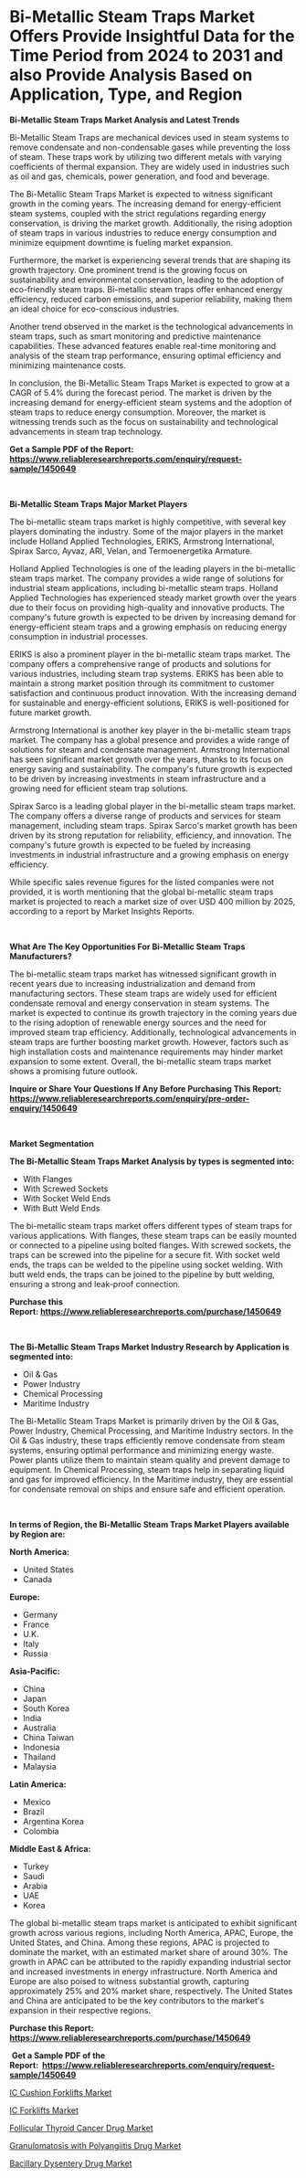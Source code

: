 <p><h1>Bi-Metallic Steam Traps Market Offers Provide Insightful Data for the Time Period from 2024 to 2031 and also Provide Analysis Based on Application, Type, and Region</h1></p><p><strong>Bi-Metallic Steam Traps Market Analysis and Latest Trends</strong></p>
<p><p>Bi-Metallic Steam Traps are mechanical devices used in steam systems to remove condensate and non-condensable gases while preventing the loss of steam. These traps work by utilizing two different metals with varying coefficients of thermal expansion. They are widely used in industries such as oil and gas, chemicals, power generation, and food and beverage.</p><p>The Bi-Metallic Steam Traps Market is expected to witness significant growth in the coming years. The increasing demand for energy-efficient steam systems, coupled with the strict regulations regarding energy conservation, is driving the market growth. Additionally, the rising adoption of steam traps in various industries to reduce energy consumption and minimize equipment downtime is fueling market expansion.</p><p>Furthermore, the market is experiencing several trends that are shaping its growth trajectory. One prominent trend is the growing focus on sustainability and environmental conservation, leading to the adoption of eco-friendly steam traps. Bi-metallic steam traps offer enhanced energy efficiency, reduced carbon emissions, and superior reliability, making them an ideal choice for eco-conscious industries.</p><p>Another trend observed in the market is the technological advancements in steam traps, such as smart monitoring and predictive maintenance capabilities. These advanced features enable real-time monitoring and analysis of the steam trap performance, ensuring optimal efficiency and minimizing maintenance costs.</p><p>In conclusion, the Bi-Metallic Steam Traps Market is expected to grow at a CAGR of 5.4% during the forecast period. The market is driven by the increasing demand for energy-efficient steam systems and the adoption of steam traps to reduce energy consumption. Moreover, the market is witnessing trends such as the focus on sustainability and technological advancements in steam trap technology.</p></p>
<p><strong>Get a Sample PDF of the Report:&nbsp; <a href="https://www.reliableresearchreports.com/enquiry/request-sample/1450649">https://www.reliableresearchreports.com/enquiry/request-sample/1450649</a></strong></p>
<p>&nbsp;</p>
<p><strong>Bi-Metallic Steam Traps Major Market Players</strong></p>
<p><p>The bi-metallic steam traps market is highly competitive, with several key players dominating the industry. Some of the major players in the market include Holland Applied Technologies, ERIKS, Armstrong International, Spirax Sarco, Ayvaz, ARI, Velan, and Termoenergetika Armature.</p><p>Holland Applied Technologies is one of the leading players in the bi-metallic steam traps market. The company provides a wide range of solutions for industrial steam applications, including bi-metallic steam traps. Holland Applied Technologies has experienced steady market growth over the years due to their focus on providing high-quality and innovative products. The company's future growth is expected to be driven by increasing demand for energy-efficient steam traps and a growing emphasis on reducing energy consumption in industrial processes.</p><p>ERIKS is also a prominent player in the bi-metallic steam traps market. The company offers a comprehensive range of products and solutions for various industries, including steam trap systems. ERIKS has been able to maintain a strong market position through its commitment to customer satisfaction and continuous product innovation. With the increasing demand for sustainable and energy-efficient solutions, ERIKS is well-positioned for future market growth.</p><p>Armstrong International is another key player in the bi-metallic steam traps market. The company has a global presence and provides a wide range of solutions for steam and condensate management. Armstrong International has seen significant market growth over the years, thanks to its focus on energy saving and sustainability. The company's future growth is expected to be driven by increasing investments in steam infrastructure and a growing need for efficient steam trap solutions.</p><p>Spirax Sarco is a leading global player in the bi-metallic steam traps market. The company offers a diverse range of products and services for steam management, including steam traps. Spirax Sarco's market growth has been driven by its strong reputation for reliability, efficiency, and innovation. The company's future growth is expected to be fueled by increasing investments in industrial infrastructure and a growing emphasis on energy efficiency.</p><p>While specific sales revenue figures for the listed companies were not provided, it is worth mentioning that the global bi-metallic steam traps market is projected to reach a market size of over USD 400 million by 2025, according to a report by Market Insights Reports.</p></p>
<p>&nbsp;</p>
<p><strong>What Are The Key Opportunities For Bi-Metallic Steam Traps Manufacturers?</strong></p>
<p><p>The bi-metallic steam traps market has witnessed significant growth in recent years due to increasing industrialization and demand from manufacturing sectors. These steam traps are widely used for efficient condensate removal and energy conservation in steam systems. The market is expected to continue its growth trajectory in the coming years due to the rising adoption of renewable energy sources and the need for improved steam trap efficiency. Additionally, technological advancements in steam traps are further boosting market growth. However, factors such as high installation costs and maintenance requirements may hinder market expansion to some extent. Overall, the bi-metallic steam traps market shows a promising future outlook.</p></p>
<p><strong>Inquire or Share Your Questions If Any Before Purchasing This Report: <a href="https://www.reliableresearchreports.com/enquiry/pre-order-enquiry/1450649">https://www.reliableresearchreports.com/enquiry/pre-order-enquiry/1450649</a></strong></p>
<p>&nbsp;</p>
<p><strong>Market Segmentation</strong></p>
<p><strong>The Bi-Metallic Steam Traps Market Analysis by types is segmented into:</strong></p>
<p><ul><li>With Flanges</li><li>With Screwed Sockets</li><li>With Socket Weld Ends</li><li>With Butt Weld Ends</li></ul></p>
<p><p>The bi-metallic steam traps market offers different types of steam traps for various applications. With flanges, these steam traps can be easily mounted or connected to a pipeline using bolted flanges. With screwed sockets, the traps can be screwed into the pipeline for a secure fit. With socket weld ends, the traps can be welded to the pipeline using socket welding. With butt weld ends, the traps can be joined to the pipeline by butt welding, ensuring a strong and leak-proof connection.</p></p>
<p><strong>Purchase this Report:&nbsp;<a href="https://www.reliableresearchreports.com/purchase/1450649">https://www.reliableresearchreports.com/purchase/1450649</a></strong></p>
<p>&nbsp;</p>
<p><strong>The Bi-Metallic Steam Traps Market Industry Research by Application is segmented into:</strong></p>
<p><ul><li>Oil & Gas</li><li>Power Industry</li><li>Chemical Processing</li><li>Maritime Industry</li></ul></p>
<p><p>The Bi-Metallic Steam Traps Market is primarily driven by the Oil & Gas, Power Industry, Chemical Processing, and Maritime Industry sectors. In the Oil & Gas industry, these traps efficiently remove condensate from steam systems, ensuring optimal performance and minimizing energy waste. Power plants utilize them to maintain steam quality and prevent damage to equipment. In Chemical Processing, steam traps help in separating liquid and gas for improved efficiency. In the Maritime industry, they are essential for condensate removal on ships and ensure safe and efficient operation.</p></p>
<p>&nbsp;</p>
<p><strong>In terms of Region, the Bi-Metallic Steam Traps Market Players available by Region are:</strong></p>
<p>
    <p> <strong> North America: </strong>
        <ul>
            <li>United States</li>
            <li>Canada</li>
        </ul>
        </p> 
    <p> <strong> Europe: </strong>
        <ul>
            <li>Germany</li>
            <li>France</li>
            <li>U.K.</li>
            <li>Italy</li>
            <li>Russia</li>
        </ul>
        </p> 
    <p> <strong> Asia-Pacific: </strong>
        <ul>
            <li>China</li>
            <li>Japan</li>
            <li>South Korea</li>
            <li>India</li>
            <li>Australia</li>
            <li>China Taiwan</li>
            <li>Indonesia</li>
            <li>Thailand</li>
            <li>Malaysia</li>
        </ul>
        </p> 
    <p> <strong> Latin America: </strong>
        <ul>
            <li>Mexico</li>
            <li>Brazil</li>
            <li>Argentina Korea</li>
            <li>Colombia</li>
        </ul>
        </p> 
    <p> <strong> Middle East & Africa: </strong>
        <ul>
            <li>Turkey</li>
            <li>Saudi</li>
            <li>Arabia</li>
            <li>UAE</li>
            <li>Korea</li>
        </ul>
    </p>
    </p>
<p><p>The global bi-metallic steam traps market is anticipated to exhibit significant growth across various regions, including North America, APAC, Europe, the United States, and China. Among these regions, APAC is projected to dominate the market, with an estimated market share of around 30%. The growth in APAC can be attributed to the rapidly expanding industrial sector and increased investments in energy infrastructure. North America and Europe are also poised to witness substantial growth, capturing approximately 25% and 20% market share, respectively. The United States and China are anticipated to be the key contributors to the market's expansion in their respective regions.</p></p>
<p><strong>Purchase this Report: <a href="https://www.reliableresearchreports.com/purchase/1450649">https://www.reliableresearchreports.com/purchase/1450649</a></strong></p>
<p>&nbsp;<strong>Get a Sample PDF of the Report:&nbsp;&nbsp;<a href="https://www.reliableresearchreports.com/enquiry/request-sample/1450649">https://www.reliableresearchreports.com/enquiry/request-sample/1450649</a></strong></p>
<p><strong></strong></p>
<p><p><a href="https://github.com/markusgodoy/Market-Research-Report-List-1/blob/main/ic-cushion-forklifts-market.md">IC Cushion Forklifts Market</a></p><p><a href="https://github.com/julyju69/Market-Research-Report-List-1/blob/main/ic-forklifts-market.md">IC Forklifts Market</a></p><p><a href="https://medium.com/@dessiefadel/follicular-thyroid-cancer-drug-market-insight-market-trends-growth-forecasted-from-2023-to-2030-449422ebe5e4">Follicular Thyroid Cancer Drug Market</a></p><p><a href="https://medium.com/@dessiefadel/granulomatosis-with-polyangiitis-drug-market-outlook-industry-overview-and-forecast-2023-to-2030-60d01f1f2b8d">Granulomatosis with Polyangiitis Drug Market</a></p><p><a href="https://medium.com/@dessiefadel/bacillary-dysentery-drug-market-analysis-and-sze-forecasted-for-period-from-2023-to-2030-5aa23255fd59">Bacillary Dysentery Drug Market</a></p></p>